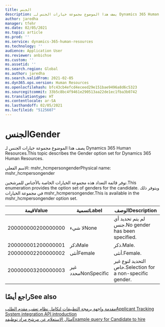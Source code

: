 ```yaml
---
title: الجنس
description: يصف هذا الموضوع مجموعة خيارات الجنس لـ Dynamics 365 Human Resources.
author: jaredha
manager: tfehr
ms.date: 02/05/2021
ms.topic: article
ms.prod: ''
ms.service: dynamics-365-human-resources
ms.technology: ''
audience: Application User
ms.reviewer: anbichse
ms.custom: ''
ms.assetid: ''
ms.search.region: Global
ms.author: jaredha
ms.search.validFrom: 2021-02-05
ms.dyn365.ops.version: Human Resources
ms.openlocfilehash: bfc43cb4efcd4eceed29e151bae9496a8d6c5323
ms.sourcegitcommit: 33b5c8bc4f9461e290513aa22de1ec1fba3b0742
ms.translationtype: HT
ms.contentlocale: ar-SA
ms.lasthandoff: 02/05/2021
ms.locfileid: "5125607"
---
```

# <a name="gender"></a><span data-ttu-id="88f1f-103">الجنس</span><span class="sxs-lookup"><span data-stu-id="88f1f-103">Gender</span></span>

<span data-ttu-id="88f1f-104">يصف هذا الموضوع مجموعة خيارات الجنس لـ Dynamics 365 Human Resources.</span><span class="sxs-lookup"><span data-stu-id="88f1f-104">This topic describes the Gender option set for Dynamics 365 Human Resources.</span></span>

<span data-ttu-id="88f1f-105">الاسم الفعلي: mshr_hcmpersongender</span><span class="sxs-lookup"><span data-stu-id="88f1f-105">Physical name: mshr_hcmpersongender</span></span>

<span data-ttu-id="88f1f-106">توفر قائمة التعداد هذه مجموعة الخيارات الخاصة بالأجناس للمرشحين.</span><span class="sxs-lookup"><span data-stu-id="88f1f-106">This enumeration provides the option set of genders for the candidate.</span></span> <span data-ttu-id="88f1f-107">ويتوفر ذلك في مجموعة الخيارات mshr_hcmpersongender.</span><span class="sxs-lookup"><span data-stu-id="88f1f-107">This is available in the mshr_hcmpersongender option set.</span></span>

| <span data-ttu-id="88f1f-108">قيمة</span><span class="sxs-lookup"><span data-stu-id="88f1f-108">Value</span></span> | <span data-ttu-id="88f1f-109">تسمية</span><span class="sxs-lookup"><span data-stu-id="88f1f-109">Label</span></span> | <span data-ttu-id="88f1f-110">الوصف</span><span class="sxs-lookup"><span data-stu-id="88f1f-110">Description</span></span> |
| --- | --- | --- |
| <span data-ttu-id="88f1f-111">200000000</span><span class="sxs-lookup"><span data-stu-id="88f1f-111">200000000</span></span> | <span data-ttu-id="88f1f-112">لا شيء</span><span class="sxs-lookup"><span data-stu-id="88f1f-112">None</span></span> | <span data-ttu-id="88f1f-113">لم يتم تحديد أي جنس.</span><span class="sxs-lookup"><span data-stu-id="88f1f-113">No gender has been specified.</span></span> |
| <span data-ttu-id="88f1f-114">200000001</span><span class="sxs-lookup"><span data-stu-id="88f1f-114">200000001</span></span> | <span data-ttu-id="88f1f-115">ذكر</span><span class="sxs-lookup"><span data-stu-id="88f1f-115">Male</span></span> | <span data-ttu-id="88f1f-116">ذكر.</span><span class="sxs-lookup"><span data-stu-id="88f1f-116">Male.</span></span> |
| <span data-ttu-id="88f1f-117">200000002</span><span class="sxs-lookup"><span data-stu-id="88f1f-117">200000002</span></span> | <span data-ttu-id="88f1f-118">أنثى</span><span class="sxs-lookup"><span data-stu-id="88f1f-118">Female</span></span> | <span data-ttu-id="88f1f-119">أنثى.</span><span class="sxs-lookup"><span data-stu-id="88f1f-119">Female.</span></span> |
| <span data-ttu-id="88f1f-120">200000003</span><span class="sxs-lookup"><span data-stu-id="88f1f-120">200000003</span></span> | <span data-ttu-id="88f1f-121">غير محدد</span><span class="sxs-lookup"><span data-stu-id="88f1f-121">NonSpecific</span></span> | <span data-ttu-id="88f1f-122">التحديد لنوع غير خاص.</span><span class="sxs-lookup"><span data-stu-id="88f1f-122">Selection for a non-specific gender.</span></span> |

## <a name="see-also"></a><span data-ttu-id="88f1f-123">راجع أيضًا</span><span class="sxs-lookup"><span data-stu-id="88f1f-123">See also</span></span>

[<span data-ttu-id="88f1f-124">مقدمة واجهة برمجة التطبيقات لتكامل نظام تعقب مقدم الطلب</span><span class="sxs-lookup"><span data-stu-id="88f1f-124">Applicant Tracking System integration API introduction</span></span>](hr-admin-integration-ats-api-introduction.md)<br>
[<span data-ttu-id="88f1f-125">مثال الاستعلام عن مرشح مراد توظيفه</span><span class="sxs-lookup"><span data-stu-id="88f1f-125">Example query for Candidate to hire</span></span>](hr-admin-integration-ats-api-candidate-to-hire-example-query.md)
